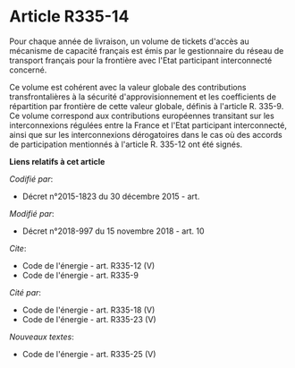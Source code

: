 # Article R335-14

Pour chaque année de livraison, un volume de tickets d'accès au mécanisme de capacité français est émis par le gestionnaire
du réseau de transport français pour la frontière avec l'Etat participant interconnecté concerné. 

Ce volume est cohérent avec la valeur globale des contributions transfrontalières à la sécurité d'approvisionnement et les
coefficients de répartition par frontière de cette valeur globale, définis à l'article R. 335-9. Ce volume correspond aux
contributions européennes transitant sur les interconnexions régulées entre la France et l'Etat participant interconnecté,
ainsi que sur les interconnexions dérogatoires dans le cas où des accords de participation mentionnés à l'article R. 335-12
ont été signés.

**Liens relatifs à cet article**

_Codifié par_:

  - Décret n°2015-1823 du 30 décembre 2015 - art.

_Modifié par_:

  - Décret n°2018-997 du 15 novembre 2018 - art. 10

_Cite_:

  - Code de l'énergie - art. R335-12 (V)
  - Code de l'énergie - art. R335-9

_Cité par_:

  - Code de l'énergie - art. R335-18 (V)
  - Code de l'énergie - art. R335-23 (V)

_Nouveaux textes_:

  - Code de l'énergie - art. R335-25 (V)
